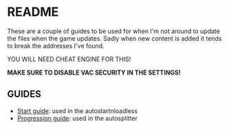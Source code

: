 # README
These are a couple of guides to be used for when I'm not around to update the files when the game updates.
Sadly when new content is added it tends to break the addresses I've found.

YOU WILL NEED CHEAT ENGINE FOR THIS!

**MAKE SURE TO DISABLE VAC SECURITY IN THE SETTINGS!**

## GUIDES
* [Start guide](start.md): used in the autostartnloadless
* [Progression guide](progression.md): used in the autosplitter
